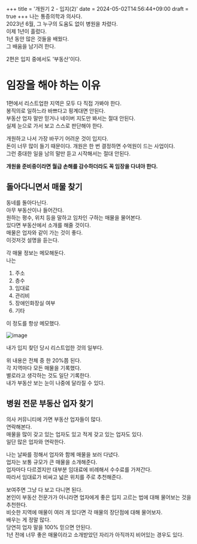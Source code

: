 +++
title = '개원기 2 - 입지(2)'
date = 2024-05-02T14:56:44+09:00
draft = true
+++
나는 통증의학과 의사다.   
2023년 6월, 그 누구의 도움도 없이 병원을 차렸다.   
이제 1년이 흘렀다.   
1년 동안 많은 것들을 배웠다.   
그 배움을 남기려 한다.  

2편은 입지 중에서도 '부동산'이다.

임장을 해야 하는 이유
===

1편에서 리스트업한 지역은 모두 다 직접 가봐야 한다.  
봉직의로 일하느라 바쁘다고 핑계대면 안된다.  
부동산 업자 말만 믿거나 네이버 지도만 봐서는 절대 안된다.  
실제 눈으로 가서 보고 스스로 판단해야 한다.  

개원하고 나서 가장 바꾸기 어려운 것이 입지다.  
돈이 너무 많이 들기 때문이다.
개원은 한 번 결정하면 수억원이 드는 사업이다.  
그런 중대한 일을 남의 말만 듣고 시작해서는 절대 안된다.  

**개원을 준비중이라면 월급 손해를 감수하더라도 꼭 임장을 다녀야 한다.**  


## 돌아다니면서 매물 찾기

동네를 돌아다닌다.  
아무 부동산이나 들어간다.  
원하는 평수, 위치 등을 말하고 임차인 구하는 매물을 물어본다.  
있다면 부동산에서 소개를 해줄 것이다.  
매물은 업자와 같이 가는 것이 좋다.  
이것저것 설명을 듣는다.  

각 매물 정보는 메모해둔다.  
나는 
1) 주소 
2) 층수 
3) 임대료 
4) 관리비 
5) 장애인화장실 여부 
6) 기타  

이 정도를 항상 메모했다.

![image](https://github.com/MJShinpain/mjshinblog/assets/163215717/4c78695b-bdc1-40d3-9e62-6039a03bb11e)

내가 입지 찾던 당시 리스트업한 것의 일부다.

위 내용은 전체 중 한 20%쯤 된다.  
각 지역마다 모든 매물을 기록했다.  
별로라고 생각하는 것도 일단 기록한다.  
내가 부동산 보는 눈이 나중에 달라질 수 있다.


## 병원 전문 부동산 업자 찾기

의사 커뮤니티에 가면 부동산 업자들이 많다.  
연락해본다.  
매물을 많이 갖고 있는 업자도 있고 적게 갖고 있는 업자도 있다.  
일단 많은 업자와 연락한다.  

나는 날짜를 정해서 업자와 함께 매물을 보러 다녔다.  
업자는 보통 규모가 큰 매물을 소개해준다.  
업자마다 다르겠지만 대부분 임대료에 비례해서 수수료를 가져간다.  
따라서 임대료가 비싸고 넓은 위치를 주로 추천해준다.  

보여주면 그냥 다 보고 다니면 된다.  
본인이 부동산 전문가가 아니라면 업자에게 좋은 입지 고르는 법에 대해 물어보는 것을 추천한다.  
비슷한 지역에 매물이 여러 개 있다면 각 매물의 장단점에 대해 물어보자.  
배우는 게 정말 많다.  
당연히 업자 말을 100% 믿으면 안된다.  
1년 전에 너무 좋은 매물이라고 소개받았던 자리가 아직까지 비어있는 경우도 있다.   

